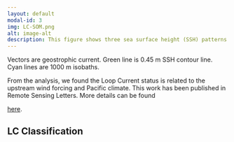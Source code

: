 ```yaml
---
layout: default
modal-id: 3
img: LC-SOM.png
alt: image-alt
description: This figure shows three sea surface height (SSH) patterns in the Gulf of Mexico generated using the Self-Organizing Map (SOM) and 20 years SSH satellite data. These patterns are also the statistical pattern of Loop Current: (P1) normal; (P2) extension; (P3) retraction. Top numbers are corresponding occurrence percentage. 
---
```


Vectors are geostrophic current. Green line is 0.45 m SSH contour line. Cyan lines are 1000 m isobaths. 

From the analysis, we found the Loop Current status is related to the upstream wind forcing and Pacific climate. This work has been published in Remote Sensing Letters. More details can be found 

[here](https://f9f29c09aba68b34e97f2e1e94ba641ecca20392.googledrive.com/host/0B8MXmF_zZc7KN2RWZWJKMEh1eEk/Publications/Zengetal_RSL2015.pdf).  
## LC Classification

